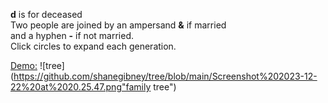 <strong>d</strong> is for deceased \
Two people are joined by an ampersand <strong>&</strong> if married \
and a hyphen <strong>-</strong> if not married. \
Click circles to expand each generation.

[Demo:](https://shanegibney.github.io/tree/)
![tree](https://github.com/shanegibney/tree/blob/main/Screenshot%202023-12-22%20at%2020.25.47.png"family tree")
